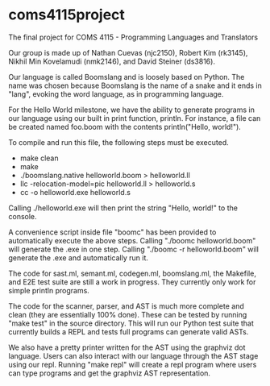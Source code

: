 # coms4115project
The final project for COMS 4115 - Programming Languages and Translators

Our group is made up of Nathan Cuevas (njc2150), Robert Kim (rk3145), Nikhil Min Kovelamudi (nmk2146), and David Steiner (ds3816).

Our language is called Boomslang and is loosely based on Python. The name was chosen because Boomslang is the name of a snake and it ends in "lang", evoking the word language, as in programming language.

For the Hello World milestone, we have the ability to generate programs in our language using our built in print function, println. For instance, a file can be created named foo.boom with the contents println("Hello, world!").

To compile and run this file, the following steps must be executed.
* make clean
* make
* ./boomslang.native helloworld.boom > helloworld.ll
* llc -relocation-model=pic helloworld.ll > helloworld.s
* cc -o helloworld.exe helloworld.s

Calling ./helloworld.exe will then print the string "Hello, world!" to the console.

A convenience script inside file "boomc" has been provided to automatically execute the above steps. Calling "./boomc helloworld.boom" will generate the .exe in one step. Calling "./boomc -r helloworld.boom" will generate the .exe and automatically run it.

The code for sast.ml, semant.ml, codegen.ml, boomslang.ml, the Makefile, and E2E test suite are still a work in progress. They currently only work for simple println programs.

The code for the scanner, parser, and AST is much more complete and clean (they are essentially 100% done). These can be tested by running "make test" in the source directory. This will run our Python test suite that currently builds a REPL and tests full programs can generate valid ASTs.

We also have a pretty printer written for the AST using the graphviz dot language. Users can also interact with our language through the AST stage using our repl. Running "make repl" will create a repl program where users can type programs and get the graphviz AST representation.
